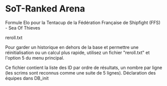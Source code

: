 # SoT-Ranked Arena
Formule Elo pour la Tentacup de la Fédération Française de Shipfight (FFS) - Sea Of Thieves

reroll.txt

Pour garder un historique en dehors de la base et permettre une réinitialisation ou un calcul plus rapide, utilisez un fichier "reroll.txt" et l'option 5 du menu principal.

Ce fichier contient la liste des ID par ordre de résultats, un nombre par ligne (les scrims sont reconnus comme une suite de 5 lignes). Déclaration des équipes dans DB_init

